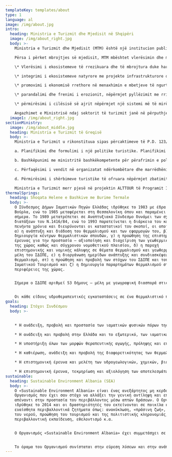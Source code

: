 ```yaml
---
templateKey: templates/about
type: 1
language: al
image: /img/about.jpg
intro:
  heading: Ministria e Turizmit dhe Mjedisit në Shqipëri
  image: /img/about_right.jpg
  body: >-
    Ministria e Turizmit dhe Mjedisit (MTM) është një institucion publik përgjegjës për formulimin dhe zbatimin e politikave që lidhen me mjedisin, mbrojtjen e natyrës, menaxhimin e mbetjeve, monitorimin e mjedisit, pyjet, cilësinë e ujit, zonat e mbrojtura etj. Katër organe kombëtare funksionojnë në kuadër të Ministrisë si Agjenci Kombëtare, përkatësisht: Agjencia Kombëtare e Turizmit (AKT); Agjencia Kombëtare e Bregdetit; Agjencia Kombëtare e Zonave të Mbrojtura (AKZM); dhe Agjencia Kombëtare e Mjedisit (AKM), me Drejtoritë Rajonale të Mjedisit. Gjithashtu, Ministria ushtron detyrën e kontrollit të territorit nëpërmjet Inspektoratit Shtetëror të Mjedisit, pranë AKM-së. Punonjësit e ministrisë kanë personel me përvojë dhe mbështeten plotësisht në nivel administrativ.

    Përsa i përket mbrojtjes së mjedisit, MTM mbështet vlerësimin dhe mbrojtjen e ekosistemeve të ndryshme, duke siguruar një mjedis të shëndetshëm dhe të qëndrueshëm për brezat ekzistues dhe të ardhshëm. Më konkretisht, Ministria e Turizmit dhe Mjedisit është angazhuar për përmirësimin e kushteve mjedisore përmes prioriteteve të mëposhtme:

    \* Vlerësimi i ekosistemeve të rrezikuara dhe të mbrojtura duke hartuar Planet Kombëtare për Menaxhimin e Integruar të Zonave të Mbrojtura (ZM), të Parqeve Kombëtare (PK) dhe të Rezervateve Strikte Natyrore (RSN).

    \* integrimi i ekosistemeve natyrore me projekte infrastrukturore dhe turistike.

    \* promovimi i ekonomisë rrethore në menaxhimin e mbetjeve të ngurta; etj.

    \* parandalimi dhe frenimi i erozionit, nëpërmjet pyllëzimit me rritje të shpejtë dhe zhvillimit të veprave mbrojtëse hidroteknike.

    \* përmirësimi i cilësisë së ajrit nëpërmjet një sistemi më të mirë monitorimi të ndotësve të ajrit në qytetet kryesore.

    Angazhimet e Ministrisë ndaj sektorit të turizmit janë në përputhje me direktivat për mbrojtjen e mjedisit dhe mbështesin zhvillimin e turizmit të qëndrueshëm, turizmit kulturor, agroturizmit etj.
  image1: /img/about_right.jpg
sectionMinistry:
  image: /img/about_middle.jpg
  heading: Ministria e Turizmit të Greqisë
  body: >-
    Ministria e Turizmit u rikonstituua sipas përcaktimeve të P.D. 123/2016 (A' 208). Misioni i Ministrisë sipas P.D. 127/2017 “Organi i Ministrisë së Turizmit” (A’ 157), është:

    a. Planifikimi dhe formulimi i një politike turistike. Planifikimi i zhvillimit të turizmit në kuadrin e politikës së përgjithshme të qeverisë dhe formulimi e promovimi i rregulloreve të nevojshme institucionale dhe rregulloreve të tjera

    b. Bashkëpunimi me ministritë bashkëkompetente për përafrimin e politikave që prekin turizmin dhe koordinimin e veprimeve që synojnë rritjen e zhvillimit të turizmit, krijimin e një mjedisi të sigurt për ndërmarrjen e nismave investuese në këtë sektor dhe përmirësimin e cilësisë dhe konkurrencës së turizmit në vend.

    c. Përfaqësimi i vendit në organizatat ndërkombëtare dhe marrëdhëniet ndërshtetërore për turizmin dhe zbatimi i konventave ndërkombëtare që i referohen sektorit të turizmit dhe marrëveshjeve dypalëshe të bashkëpunimit turistik.

    d. Përmirësimi i shërbimeve turistike të ofruara nëpërmjet zbatimit të programeve arsimore të trajnimit.

    Ministria e Turizmit merr pjesë në projektin ALTTOUR të Programit Interreg IPA CBC Greqi-Shqipëri 2014-2020 si përfituese.
thermalSprings:
  heading: Shoqata Helene e Bashkive me Burime Termale
  body: >-
    Ο Σύνδεσμος Δήμων Ιαματικών Πηγών Ελλάδας ιδρύθηκε το 1983 με έδρα τα Καμένα
    Βούρλα, ενώ το 1985 μεταφέρεται στη Θεσσαλονίκη όπου και παραμένει μέχρι
    σήμερα. Το 1989 μετατρέπεται σε Αναπτυξιακό Σύνδεσμο δυνάμει των σχετικών
    διατάξεων του Ν.1416/84, ενώ το 1993 παρατείνεται η διάρκεια του κατά
    πενήντα χρόνια και διευρύνονται οι καταστατικοί του σκοποί, οι οποίοι είναι:
    α) η ανάπτυξη και διάδοση του θερμαλισμού και των εφαρμογών του, β) η
    δημιουργία κέντρων θερμαλιστικών σπουδών, γ) η προώθηση της επιστημονικής
    έρευνας για την προστασία – αξιοποίηση και διαχείριση των γεωθερμικών πόρων
    της χώρας καθώς και σύγχρονου νομοθετικού πλαισίου, δ) η παροχή
    επιστημονικής και νομικής κάλυψης σε θέματα θερμαλισμού και γεωθερμίας στα
    μέλη του ΣΔΙΠΕ, ε) η διοργάνωση ημερίδων ανάπτυξης και συνδιασκέψεων για το
    θερμαλισμό, στ) η προώθηση και προβολή των στόχων του ΣΔΙΠΕ και του
    Ιαματικού Τουρισμού και ζ) η δημιουργία παραρτημάτων θερμαλισμού στις
    περιφέρειες της χώρας.


    Σήμερα ο ΣΔΙΠΕ αριθμεί 53 δήμους – μέλη με γεωγραφική διασπορά στις 11 από τις 13 περιφέρειες της χώρας. Ο ΣΔΙΠΕ διοικείται από το Διοικητικό Συμβούλιο του που απαρτίζεται από 74 μέλη και από την Εκτελεστική του Επιτροπή η οποία εκλέγεται από το Διοικητικό Συμβούλιο, ενώ η θητεία των μελών των οργάνων του ακολουθεί την εκάστοτε δημοτική περίοδο. Ο Σύνδεσμος συγκροτείται από μέλη πρωτοβάθμιας Αυτοδιοίκησης - Δήμους - στα διοικητικά όρια των οποίων υπάρχουν αναγνωρισμένοι ιαματικοί φυσικοί πόροι. Ως φορέας ανέλαβε την πρωτοβουλία να ανταποκριθεί στα καθήκοντα και τις προκλήσεις που υπαγορεύουν οι ανθρώπινες ανάγκες για τη φροντίδα της υγείας με τη χρήση ιαματικών φυσικών πόρων.


    Οι κάθε είδους υδροθεραπευτικές εγκαταστάσεις σε ένα θερμαλιστικό περιβάλλον αποτελούν για το Σύνδεσμο μονάδες πρωτοβάθμιας φροντίδας της ανθρώπινης υγείας. Οι μονάδες αυτές επηρεάζουν το πολιτισμικό περιβάλλον της περιοχής, αποτελούν κλειδί για την οικονομία και την ανάπτυξη των τοπικών κοινωνιών, συνδέονται με την τοπική ιστορία και τις παραδόσεις, θέτουν σε κίνηση πολυάριθμες δραστηριότητες και αναδεικνύουν την ιδιαιτερότητα της φυσιογνωμίας του θερμαλιστικού περιβάλλοντος. Ο Σύνδεσμος από τη σύστασή του μέχρι τώρα, στέκεται αρωγός κάθε αναπτυξιακής πρωτοβουλίας των μελών του στους τομείς του Ιαματικού Τουρισμού - Τουρισμού Υγείας και ενεργειακής χρήσης των θερμών νερών.
goals:
  heading: Στόχοι Συνδέσμου
  body: >-
    

    * Η ανάδειξη, προβολή και προστασία των ιαματικών φυσικών πόρων της χώρας μας και του περιβάλλοντός τους.

    * Η ανάδειξη και προβολή στην Ελλάδα και το εξωτερικό, των ιαματικών θερμαλιστικών κέντρων, κάθε μορφή υδροθεραπευτικής αγωγής, πρόληψης και ευεξίας καθώς και όλων των στοιχείων και έργων τέχνης , ιστορίας και πολιτισμού, που συνδέονται με τις ιαματικές πηγές, την υδροθεραπεία – κλιματοθεραπεία, τη θαλασσοθεραπεία και πηλοθεραπεία.

    * Η υποστήριξη όλων των μορφών θεραπευτικής αγωγής, πρόληψης και ευεξίας με χρήση ιαματικών φυσικών πόρων καθώς επίσης και κάθε μορφή θαλασσοθεραπείας, κλιματοθεραπείας, σπηλαιοθεραπείας, που πραγματοποιούνται και στοχεύουν στην φροντίδα της ανθρώπινης σωματικής και ψυχικής υγείας.

    * Η καθιέρωση, ανάδειξη και προβολή της διαφορετικότητας των θερμαλιστικών θεραπευτικών τόπων της χώρας καθώς και η υποστήριξη και προώθηση κάθε εναλλακτικής μορφής τουρισμού (θρησκευτικού, συνεδριακού, φυσιολατρικού κ.ά.) στις περιοχές των ιαματικών φυσικών πόρων και θερμαλιστικών κέντρων.

    * Η επιστημονική έρευνα και μελέτη των υδρογεωλογικών, χημικών, βιολογικών και περιβαλλοντολογικών χαρακτηριστικών των ιαματικών φυσικών πόρων, των τοπικών ιστορικών, πολιτιστικών στοιχείων που συνδέονται με τη χρήση των ιαματικών πηγών καθώς και η στατιστική αξιολόγηση των αποτελεσμάτων των θερμαλιστικών θεραπειών.

    * Η επιστημονική έρευνα, τεκμηρίωση και αξιολόγηση των αποτελεσμάτων των θεραπευτικών ενδείξεων-αντενδείξεων των ιαματικών φυσικών πόρων, του περιβάλλοντος και των κλιματικών συνθηκών των θερμαλιστικών θεραπευτικών τόπων. Η διενέργεια ημερίδων, επιμορφωτικών σεμιναρίων, συνεδρίων, επιστημονικών συναντήσεων που αφορούν στη βιώσιμη ανάπτυξη του θερμαλισμού, την αειφόρο διαχείριση των ιαματικών φυσικών πόρων και του περιβάλλοντος και κάθε άλλης ενέργειας ή δράσης που αφορά στο αντικείμενο.
sustainable:
  heading: Sustainable Environment Albania (SEA)
  body: >-
    Ο «Sustainable Environment Albania» είναι ένας ανεξάρτητος μη κερδοσκοπικός
    Οργανισμός που έχει σαν στόχο να αλλάξει την γενική αντίληψη και επίγνωση
    απέναντι στην προστασία του περιβάλλοντος μέσω απτών δράσεων. Ο Οργανισμός
    ιδρύθηκε το 2014 και οι δραστηριότητές του εκτείνονται σε ποικίλα κι
    ευαίσθητα περιβαλλοντικά ζητήματα όπως: ανακύκλωση, «πράσινη ζωή», προστασία
    του νερού, προώθηση του τουρισμού και της πολιτιστικής κληρονομιάς,
    περιβαλλοντική εκπαίδευση, εθελοντισμό κ.α.


    Ο Οργανισμός «Sustainable Environment Albania» έχει συμμετάσχει σε πληθώρα συγχρηματοδοτούμενων έργων της ΕΕ σαν εξωτερικός σύμβουλος και σαν εταίρος παρέχοντας την επιστημονική και κοινωνική του συνεισφορά. Η συμβολή του εκτείνεται σε εθνικά και διεθνή έργα στον τομέα του περιβάλλοντος, της εκπαίδευσης και του εθελοντισμού.


    Το όραμα του Οργανισμού συνίσταται στην εύρεση λύσεων και στην ανάπτυξη μακροπρόθεσμων συνεργειών με άλλους οργανισμούς ή άτομα που μοιράζονται, χωρίς συμβιβασμούς, κοινούς στόχους για μια πιο οικολογική προσέγγιση απέναντι στον πλανήτη.
---
```

